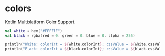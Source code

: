 # colors
Kotlin Multiplatform Color Support.

```kotlin
val white = hex("#FFFFFF")
val black = rgba(red = 0, green = 0, blue = 0, alpha = 255)

println("White: colorInt = ${white.colorInt}; cssValue = ${white.cssValue}")
println("Black: colorInt = ${black.colorInt}; cssValue = ${black.cssValue}")
```
